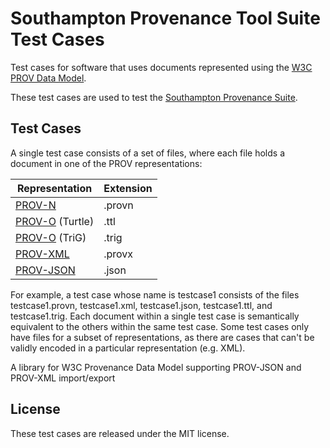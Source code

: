 # Southampton Provenance Tool Suite Test Cases

Test cases for software that uses documents represented using the [W3C
PROV Data Model](http://www.w3.org/TR/prov-dm/).

These test cases are used to test the [Southampton Provenance
Suite](https://provenance.ecs.soton.ac.uk).

## Test Cases

A single test case consists of a set of files, where each file holds a
document in one of the PROV representations:

| Representation                                       | Extension     |
|------------------------------------------------------|---------------|
| [PROV-N](http://www.w3.org/TR/prov-n/)               | .provn        |
| [PROV-O](http://www.w3.org/TR/prov-o/) (Turtle)      | .ttl          |
| [PROV-O](http://www.w3.org/TR/prov-o/) (TriG)        | .trig         |
| [PROV-XML](http://www.w3.org/TR/prov-xml/)           | .provx        |
| [PROV-JSON](http://www.w3.org/Submission/prov-json/) | .json         |

For example, a test case whose name is testcase1 consists of the files
testcase1.provn, testcase1.xml, testcase1.json, testcase1.ttl, and
testcase1.trig. Each document within a single test case is
semantically equivalent to the others within the same test case. Some
test cases only have files for a subset of representations, as there
are cases that can't be validly encoded in a particular representation
(e.g. XML).

A library for W3C Provenance Data Model supporting PROV-JSON and
PROV-XML import/export

## License

These test cases are released under the MIT license.
